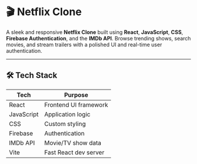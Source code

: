 # 🎬 Netflix Clone

A sleek and responsive **Netflix Clone** built using **React**, **JavaScript**, **CSS**, **Firebase Authentication**, and the **IMDb API**. Browse trending shows, search movies, and stream trailers with a polished UI and real-time user authentication.

---

## 🛠️ Tech Stack

| Tech       | Purpose               |
| ---------- | --------------------- |
| React      | Frontend UI framework |
| JavaScript | Application logic     |
| CSS        | Custom styling        |
| Firebase   | Authentication        |
| IMDb API   | Movie/TV show data    |
| Vite       | Fast React dev server |
